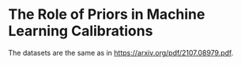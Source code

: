 # The Role of Priors in Machine Learning Calibrations

The datasets are the same as in https://arxiv.org/pdf/2107.08979.pdf.
